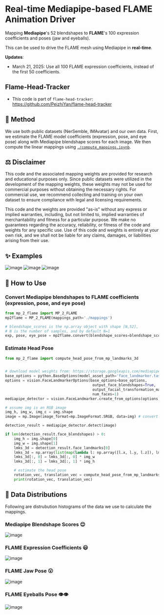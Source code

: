 # Real-time Mediapipe-based FLAME Animation Driver

Mapping **Mediapipe**'s 52 blendshapes to **FLAME**'s 100 expression coefficients and poses (jaw and eyeballs).

This can be used to drive the FLAME mesh using Mediapipe in **real-time**.

**Updates**:
- March 21, 2025: Use all 100 FLAME expression coefficients, instead of the first 50 coefficients. 

## Flame-Head-Tracker
- This code is part of ```flame-head-tracker```: https://github.com/PeizhiYan/flame-head-tracker


## 🔑 Method

We use both public datasets (NerSemble, IMAvatar) and our own data. First, we estimate the FLAME model coefficients (expression, pose, and eye pose) along with Mediapipe blendshape scores for each image. We then compute the linear mappings using [```./compute_mappings.ipynb```](./compute_mappings.ipynb).


## ⚖️ Disclaimer

This code and the associated mapping weights are provided for research and educational purposes only. Since public datasets were utilized in the development of the mapping weights, these weights may not be used for commercial purposes without obtaining the necessary rights. For commercial use, we recommend collecting and training on your own dataset to ensure compliance with legal and licensing requirements.

This code and the weights are provided "as-is" without any express or implied warranties, including, but not limited to, implied warranties of merchantability and fitness for a particular purpose. We make no guarantees regarding the accuracy, reliability, or fitness of the code and weights for any specific use. Use of this code and weights is entirely at your own risk, and we shall not be liable for any claims, damages, or liabilities arising from their use.



## ✨ Examples

![image](./assets/flame_animation_1.gif)
![image](./assets/flame_animation_2.gif)
![image](./assets/flame_animation_3.gif)



## 🧸 How to Use

### Convert Mediapipe blendshapes to FLAME coefficients (expression, pose, and eye pose)
```python
from mp_2_flame import MP_2_FLAME
mp2flame = MP_2_FLAME(mappings_path='./mappings')

# blendshape_scores is the np.array object with shape [N,52],
# N is the number of samples, and by default N=1
exp, pose, eye_pose = mp2flame.convert(blendshape_scores=blendshape_scores)
```

### Estimate Head Pose
```python
from mp_2_flame import compute_head_pose_from_mp_landmarks_3d


# download model weights from: https://storage.googleapis.com/mediapipe-models/face_landmarker/face_landmarker/float16/1/face_landmarker.task
base_options = python.BaseOptions(model_asset_path='face_landmarker.task')
options = vision.FaceLandmarkerOptions(base_options=base_options,
                                        output_face_blendshapes=True,
                                        output_facial_transformation_matrixes=True,
                                        num_faces=1)
mediapipe_detector = vision.FaceLandmarker.create_from_options(options)

# assume img is an RGB image
img_h, img_w, img_c = img.shape
image = mp.Image(image_format=mp.ImageFormat.SRGB, data=img) # convert numpy image to Mediapipe Image

detection_result = mediapipe_detector.detect(image)

if len(detection_result.face_blendshapes) > 0:
    img_h = img.shape[0]
    img_w = img.shape[1]
    lmks_3d = detection_result.face_landmarks[0]
    lmks_3d = np.array(list(map(lambda l: np.array([l.x, l.y, l.z]), lmks_3d))) # [478, 3]
    lmks_3d[:, 0] = lmks_3d[:, 0] * img_w
    lmks_3d[:, 1] = lmks_3d[:, 1] * img_h

    # estimate the head pose
    rotation_vec, translation_vec = compute_head_pose_from_mp_landmarks_3d(face_landmarks=lmks_3d, img_h=img_h, img_w=img_w)
    print(rotation_vec, translation_vec)

```








## 🥕 Data Distributions

Following are distrubution histograms of the data we use to calculate the mappings.

### Mediapipe Blendshape Scores 😌

![image](./assets/distribution_blendshape_scores.png)

### FLAME Expression Coefficients 😃

![image](./assets/distribution_flame_expression_coefficients.png)

### FLAME Jaw Pose 😮

![image](./assets/distribution_flame_jaw_pose_distribution.png)

### FLAME Eyeballs Pose 👁️👁️

![image](./assets/distribution_flame_eye_pose_distribution.png)


